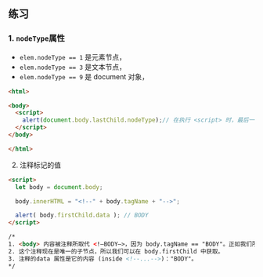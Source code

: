 ## 练习

### 1. `nodeType`属性

- `elem.nodeType == 1` 是元素节点，
- `elem.nodeType == 3` 是文本节点，
- `elem.nodeType == 9` 是 document 对象，

```html
<html>

<body>
  <script>
    alert(document.body.lastChild.nodeType);// 在执行 <script> 时，最后一个 DOM 节点是 <script>，因为浏览器还没有处理页面的其余部分,所以是1
  </script>
</body>

</html>
```

2. 注释标记的值

```html
<script>
  let body = document.body;

  body.innerHTML = "<!--" + body.tagName + "-->";

  alert( body.firstChild.data ); // BODY
</script>

/*
1. <body> 内容被注释所取代 <!–BODY–>，因为 body.tagName == "BODY"。正如我们所记住的，tagName 在 HTML 中总是大写的。
2. 这个注释现在是唯一的子节点，所以我们可以在 body.firstChild 中获取。
3. 注释的data 属性是它的内容 (inside <!--...-->)："BODY"。
*/
```

